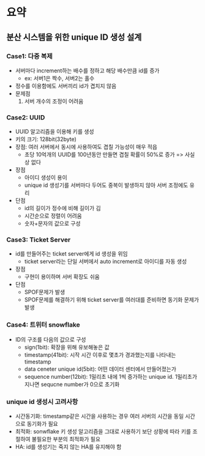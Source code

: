# 요약

## 분산 시스템을 위한 unique ID 생성 설계


### Case1: 다중 복제

- 서버마다 increment하는 배수를 정하고 해당 배수만큼 id를 증가
  - ex: 서버1은 짝수, 서버2는 홀수
- 정수를 이용함에도 서버끼리 id가 겹치지 않음
- 문제점
  1. 서버 개수의 조정이 어려움

### Case2: UUID

- UUID 알고리즘을 이용해 키를 생성
- 키의 크기: 128bit(32byte)
- 장점: 여러 서버에서 동시에  사용하여도 겹칠 가능성이 매우 적읍
  - 초당 10억개의 UUID를 100년동안 만들면 겹칠 확률이 50%로 증가 => 사실상 없다
- 장점
  - 아이디 생성이 용이
  - unique id 생성기를 서버마다 두어도 중복이 발생하지 않아 서버 조정에도 유리
- 단점
  - id의 길이가 정수에 비해 길이가 김 
  - 시간순으로 정렬이 어려움
  - 숫자+문자의 값으로 구성

### Case3: Ticket Server

- id를 만들어주는 ticket server에게 id 생성을 위임
  - ticket server라는 단일 서버에서 auto increment로 아이디를 자동 생성
- 장점
  - 구현이 용이하며 서버 확장도 쉬움
- 단점
  - SPOF문제가 발생
  - SPOF문제를 해결하기 위해 ticket server를 여러대를 준비하면 동기화 문제가 발생

### Case4: 트위터 snowflake

- ID의 구조를 다음의 값으로 구성
  - sign(1bit): 확장을 위해 유보해놓은 값
  - timestamp(41bit): 시작 시간 이후로 몇초가 경과했는지를 나타내는 timestamp
  - data ceneter unique id(5bit): 어떤 데이터 센터에서 만들어졌는가
  - sequence number(12bit): 1밀리초 내에 1씩 증가하는 unique id. 1밀리초가 지나면 sequcne number가 0으로 초기화


### unique id 생성시 고려사항

- 시간동기화: timestamp같은 시간을 사용하는 경우 여러 서버의 시간을 동일 시간으로 동기화가 필요
- 최적화: sonwflake 키 생성 알고리즘을 그대로 사용하기 보단 상황에 따라 키를 조절하여 불필요한 부분의 최적화가 필요
- HA: id를 생성기는 죽지 않는 HA를 유지해야 함